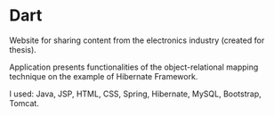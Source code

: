 # Dart
Website for sharing content from the electronics industry (created for thesis). 

Application presents functionalities of the object-relational mapping technique on the example of Hibernate Framework.

I used: Java, JSP, HTML, CSS, Spring, Hibernate, MySQL, Bootstrap, Tomcat.

